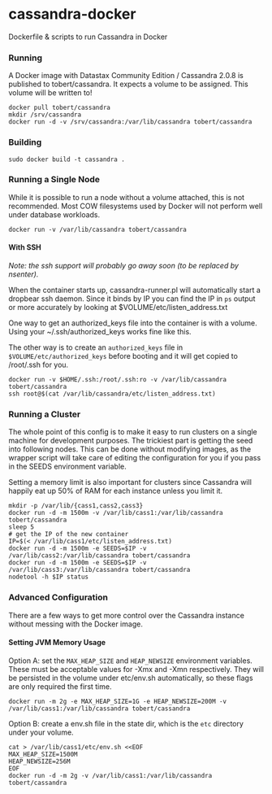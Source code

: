 cassandra-docker
================

Dockerfile &amp; scripts to run Cassandra in Docker

### Running

A Docker image with Datastax Community Edition / Cassandra 2.0.8 is published
to tobert/cassandra. It expects a volume to be assigned. This volume will be
written to!

```
docker pull tobert/cassandra
mkdir /srv/cassandra
docker run -d -v /srv/cassandra:/var/lib/cassandra tobert/cassandra
```

### Building

`sudo docker build -t cassandra .`

### Running a Single Node

While it is possible to run a node without a volume attached,
this is not recommended. Most COW filesystems used by Docker
will not perform well under database workloads.

`docker run -v /var/lib/cassandra tobert/cassandra`

#### With SSH

_Note: the ssh support will probably go away soon (to be replaced by nsenter)._

When the container starts up, cassandra-runner.pl will automatically
start a dropbear ssh daemon. Since it binds by IP you can find the
IP in `ps` output or more accurately by looking at $VOLUME/etc/listen_address.txt

One way to get an authorized_keys file into the container
is with a volume. Using your ~/.ssh/authorized_keys works fine like
this.

The other way is to create an `authorized_keys` file in `$VOLUME/etc/authorized_keys`
before booting and it will get copied to /root/.ssh for you.

```
docker run -v $HOME/.ssh:/root/.ssh:ro -v /var/lib/cassandra tobert/cassandra
ssh root@$(cat /var/lib/cassandra/etc/listen_address.txt)
```

### Running a Cluster

The whole point of this config is to make it easy to run clusters on
a single machine for development purposes. The trickiest part is
getting the seed into following nodes. This can be done without
modifying images, as the wrapper script will take care of editing
the configuration for you if you pass in the SEEDS environment variable.

Setting a memory limit is also important for clusters since Cassandra
will happily eat up 50% of RAM for each instance unless you limit it.

```
mkdir -p /var/lib/{cass1,cass2,cass3}
docker run -d -m 1500m -v /var/lib/cass1:/var/lib/cassandra tobert/cassandra
sleep 5
# get the IP of the new container
IP=$(< /var/lib/cass1/etc/listen_address.txt)
docker run -d -m 1500m -e SEEDS=$IP -v /var/lib/cass2:/var/lib/cassandra tobert/cassandra
docker run -d -m 1500m -e SEEDS=$IP -v /var/lib/cass3:/var/lib/cassandra tobert/cassandra
nodetool -h $IP status
```

### Advanced Configuration

There are a few ways to get more control over the Cassandra instance without
messing with the Docker image.

#### Setting JVM Memory Usage

Option A: set the `MAX_HEAP_SIZE` and `HEAP_NEWSIZE` environment variables. These
must be acceptable values for -Xmx and -Xmn respectively. They will be persisted
in the volume under etc/env.sh automatically, so these flags are only required
the first time.

```
docker run -m 2g -e MAX_HEAP_SIZE=1G -e HEAP_NEWSIZE=200M -v /var/lib/cass1:/var/lib/cassandra tobert/cassandra
```

Option B: create a env.sh file in the state dir, which is the `etc` directory
under your volume.

```
cat > /var/lib/cass1/etc/env.sh <<EOF
MAX_HEAP_SIZE=1500M
HEAP_NEWSIZE=256M
EOF
docker run -d -m 2g -v /var/lib/cass1:/var/lib/cassandra tobert/cassandra
```
